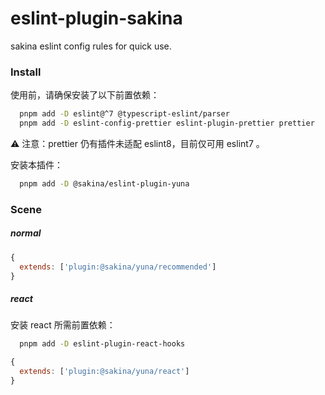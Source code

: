 # eslint-plugin-sakina

sakina eslint config rules for quick use.

### Install

使用前，请确保安装了以下前置依赖：

```bash
  pnpm add -D eslint@^7 @typescript-eslint/parser
  pnpm add -D eslint-config-prettier eslint-plugin-prettier prettier
```

⚠ 注意：prettier 仍有插件未适配 eslint8，目前仅可用 eslint7 。

安装本插件：

```bash
  pnpm add -D @sakina/eslint-plugin-yuna
```

### Scene

##### normal

```js
{
  extends: ['plugin:@sakina/yuna/recommended']
}
```

##### react

安装 react 所需前置依赖：

```bash
  pnpm add -D eslint-plugin-react-hooks
```

```js
{
  extends: ['plugin:@sakina/yuna/react']
}
```
